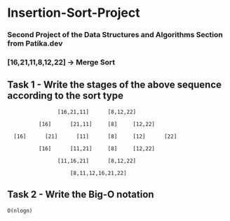 # Insertion-Sort-Project
### Second Project of the Data Structures and Algorithms Section from Patika.dev

### [16,21,11,8,12,22] -> Merge Sort

## Task 1 - Write the stages of the above sequence according to the sort type

                    [16,21,11]      [8,12,22]
                    
              [16]      [21,11]     [8]     [12,22]
              
      [16]      [21]      [11]      [8]     [12]      [22]
      
              [16]      [11,21]     [8]     [12,22]
              
                    [11,16,21]      [8,12,22]
                    
                        [8,11,12,16,21,22]
                        
## Task 2 - Write the Big-O notation

    O(nlogn)